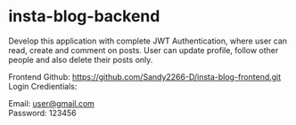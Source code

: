 # insta-blog-backend
Develop this application with complete JWT Authentication, where user can read, create and comment on posts. User can update profile, follow other people and also delete their posts only. <br/>

Frontend Github: https://github.com/Sandy2266-D/insta-blog-frontend.git <br/>
Login Credientials: <br/>

Email: user@gmail.com	<br/>
Password: 123456 <br/>


